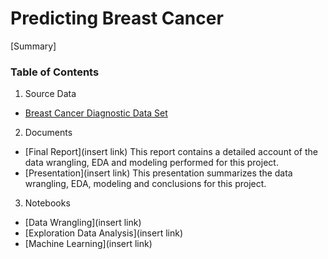 
# Predicting Breast Cancer
[Summary]
### Table of Contents

1. Source Data
  * [Breast Cancer Diagnostic Data Set](https://archive.ics.uci.edu/ml/datasets/Breast+Cancer+Wisconsin+%28Diagnostic%29) 

2. Documents
  * [Final Report](insert link)
  This report contains a detailed account of the data wrangling, EDA and modeling performed for this project.
  * [Presentation](insert link)
  This presentation summarizes the data wrangling, EDA, modeling and conclusions for this project. 
3. Notebooks
  * [Data Wrangling](insert link)
  * [Exploration Data Analysis](insert link)
  * [Machine Learning](insert link)

